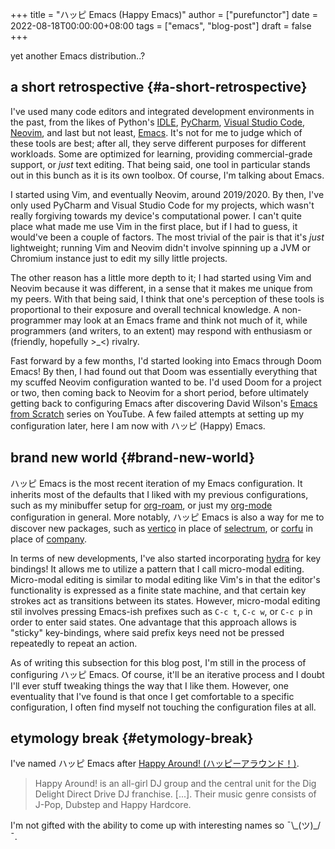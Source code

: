 +++
title = "ハッピ Emacs (Happy Emacs)"
author = ["purefunctor"]
date = 2022-08-18T00:00:00+08:00
tags = ["emacs", "blog-post"]
draft = false
+++

yet another Emacs distribution..?

<!--more-->


## a short retrospective {#a-short-retrospective}

I've used many code editors and integrated development environments in the past, from the likes of Python's [IDLE](https://https//docs.python.org/3/library/idle.html), [PyCharm](https://www.jetbrains.com/pycharm/), [Visual Studio Code](https://code.visualstudio.com/), [Neovim](https://neovim.io/), and last but not least, [Emacs](https://www.gnu.org/software/emacs/). It's not for me to judge which of these tools are best; after all, they serve different purposes for different workloads. Some are optimized for learning, providing commercial-grade support, or _just_ text editing. That being said, one tool in particular stands out in this bunch as it is its own toolbox. Of course, I'm talking about Emacs.

I started using Vim, and eventually Neovim, around 2019/2020. By then, I've only used PyCharm and Visual Studio Code for my projects, which wasn't really forgiving towards my device's computational power. I can't quite place what made me use Vim in the first place, but if I had to guess, it would've been a couple of factors. The most trivial of the pair is that it's _just_ lightweight; running Vim and Neovim didn't involve spinning up a JVM or Chromium instance just to edit my silly little projects.

The other reason has a little more depth to it; I had started using Vim and Neovim because it was different, in a sense that it makes me unique from my peers. With that being said, I think that one's perception of these tools is proportional to their exposure and overall technical knowledge. A non-programmer may look at an Emacs frame and think not much of it, while programmers (and writers, to an extent) may respond with enthusiasm or (friendly, hopefully &gt;_&lt;) rivalry.

Fast forward by a few months, I'd started looking into Emacs through Doom Emacs! By then, I had found out that Doom was essentially everything that my scuffed Neovim configuration wanted to be. I'd used Doom for a project or two, then coming back to Neovim for a short period, before ultimately getting back to configuring Emacs after discovering David Wilson's [Emacs from Scratch](https://youtu.be/74zOY-vgkyw) series on YouTube. A few failed attempts at setting up my configuration later, here I am now with ハッピ (Happy) Emacs.


## brand new world {#brand-new-world}

ハッピ Emacs is the most recent iteration of my Emacs configuration. It inherits most of the defaults that I liked with my previous configurations, such as my minibuffer setup for [org-roam](https://www.orgroam.com/), or just my [org-mode](https://orgmode.org/) configuration in general. More notably, ハッピ Emacs is also a way for me to discover new packages, such as [vertico](https://github.com/minad/vertico) in place of [selectrum](https://github.com/radian-software/selectrum), or [corfu](https://github.com/minad/corfu) in place of [company](https://github.com/company-mode/company-mode).

In terms of new developments, I've also started incorporating [hydra](https://github.com/abo-abo/hydra) for key bindings! It allows me to utilize a pattern that I call micro-modal editing. Micro-modal editing is similar to modal editing like Vim's in that the editor's functionality is expressed as a finite state machine, and that certain key strokes act as transitions between its states. However, micro-modal editing stil involves pressing Emacs-ish prefixes such as `C-c t`, `C-c w`, or `C-c p` in order to enter said states. One advantage that this approach allows is "sticky" key-bindings, where said prefix keys need not be pressed repeatedly to repeat an action.

As of writing this subsection for this blog post, I'm still in the process of configuring ハッピ Emacs. Of course, it'll be an iterative process and I doubt I'll ever stuff tweaking things the way that I like them. However, one eventuality that I've found is that once I get comfortable to a specific configuration, I often find myself not touching the configuration files at all.


## etymology break {#etymology-break}

I've named ハッピ Emacs after [Happy Around! (ハッピーアラウンド！)](https://d4dj.fandom.com/wiki/Happy_Around!).

> Happy Around! is an all-girl DJ group and the central unit for the Dig Delight Direct Drive DJ franchise. [...]. Their music genre consists of J-Pop, Dubstep and Happy Hardcore.

I'm not gifted with the ability to come up with interesting names so ¯\\_(ツ)\_/¯.
